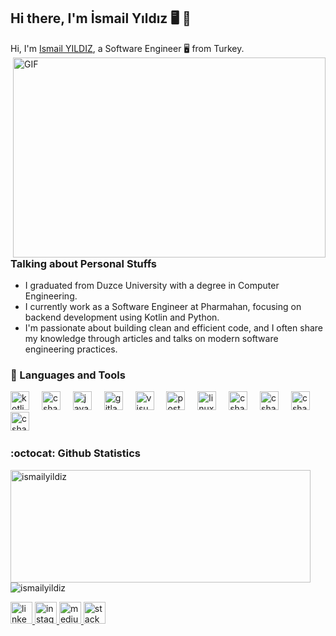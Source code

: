 ## Hi there, I'm İsmail Yıldız 🖥️ 🚀

Hi, I'm [Ismail YILDIZ](https://www.linkedin.com/in/imsims/), a Software Engineer 🖥️ from Turkey.  
<img align="right" alt="GIF" src="https://media4.giphy.com/media/v1.Y2lkPTc5MGI3NjExdHI2d2w4bjB1dmttMmhnaWVwNjVocWs2aXAzdzU4bmt0cHNyejJkNCZlcD12MV9pbnRlcm5hbF9naWZfYnlfaWQmY3Q9Zw/JWuBH9rCO2uZuHBFpm/giphy.gif" width="500" height="320" />

### Talking about Personal Stuffs

- I graduated from Duzce University with a degree in Computer Engineering.  
- I currently work as a Software Engineer at Pharmahan, focusing on backend development using Kotlin and Python.  
- I'm passionate about building clean and efficient code, and I often share my knowledge through articles and talks on modern software engineering practices.

### 🧰 Languages and Tools
<p align="left">
  <img src="https://img.shields.io/badge/Kotlin-%237F52FF.svg?logo=kotlin&logoColor=white" height="30" alt="kotlin logo"  />
  <img width="12" />
  <img src="https://custom-icon-badges.demolab.com/badge/C%23-%23239120.svg?logo=cshrp&logoColor=white" height="30" alt="csharp logo"  />
  <img width="12" />
  <img src="https://img.shields.io/badge/Java-%23ED8B00.svg?logo=openjdk&logoColor=white" height="30" alt="java logo"  />
  <img width="12" />
  <img src="https://img.shields.io/badge/GitLab-FC6D26?logo=gitlab&logoColor=fff" height="30" alt="gitlab logo"  />
  <img width="12" />
  <img src="https://custom-icon-badges.demolab.com/badge/Visual%20Studio%20Code-0078d7.svg?logo=vsc&logoColor=white" height="30" alt="visual studio logo"  />
  <img width="12" />
  <img src="https://img.shields.io/badge/Postgres-%23316192.svg?logo=postgresql&logoColor=white" height="30" alt="postgresql logo"  />
  <img width="12" />
  <img src="https://img.shields.io/badge/Linux-FCC624?logo=linux&logoColor=black" height="30" alt="linux logo"  />
  <img width="12" />
  <img src="https://img.shields.io/badge/Python-3776AB?logo=python&logoColor=fff" height="30" alt="csharp logo"  />
  <img width="12" />
  <img src="https://custom-icon-badges.demolab.com/badge/AWS-%23FF9900.svg?logo=aws&logoColor=white" height="30" alt="csharp logo"  />
  <img width="12" />
  <img src="https://custom-icon-badges.demolab.com/badge/AWS%20Lambda-%23FF9900.svg?logo=aws-lambda&logoColor=white" height="30" alt="csharp logo"  />
  <img width="12" />
  <img src="https://img.shields.io/badge/Docker-2496ED?logo=docker&logoColor=fff" height="30" alt="csharp logo"  />
  <img width="12" />
</p>

### :octocat: Github Statistics
<p align="left">
<img src="https://github-readme-stats.vercel.app/api?username=devsimss&show_icons=true&theme=radical&v=2" alt="ismailyildiz" width="480" height="180" />
<img src="https://github-readme-stats.vercel.app/api/top-langs/?username=devsimss&layout=compact&hide=html&theme=radical&v=2" alt="ismailyildiz"/>
</p>

<div align="left">
  <a href="https://www.linkedin.com/in/imsims/" target="_blank">
    <img src="https://img.shields.io/static/v1?message=LinkedIn&logo=linkedin&label=&color=0077B5&logoColor=white&labelColor=&style=for-the-badge" height="35" alt="linkedin logo"  />
  </a>
  <a href="https://instagram.com/growims" target="_blank">
    <img src="https://img.shields.io/static/v1?message=Instagram&logo=instagram&label=&color=E4405F&logoColor=white&labelColor=&style=for-the-badge" height="35" alt="instagram logo"  />
  </a>
  <a href="https://medium.com/@imsims" target="_blank">
    <img src="https://img.shields.io/static/v1?message=Medium&logo=medium&label=&color=12100E&logoColor=white&labelColor=&style=for-the-badge" height="35" alt="medium logo"" height="35" alt="medium"  />
  </a>
  <a href="https://stackoverflow.com/users/29383995" target="_blank">
    <img src="https://img.shields.io/static/v1?message=Stackoverflow&logo=stackoverflow&label=&color=FE7A16&logoColor=white&labelColor=&style=for-the-badge"       height="35" alt="stackoverflow logo"  />
  </a>
</div>
